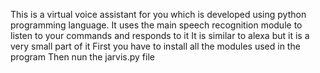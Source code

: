 This is a virtual voice assistant for you which is developed using python programming language.
It uses the main speech recognition module to listen to your commands and responds to it
It is similar to alexa but it is a very small part of it
First you have to install all the modules used in the program
Then nun the jarvis.py file 
